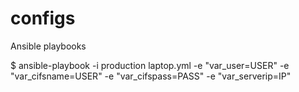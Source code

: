 configs
=======

Ansible playbooks

$ ansible-playbook -i production laptop.yml -e "var_user=USER" -e "var_cifsname=USER" -e "var_cifspass=PASS" -e "var_serverip=IP"

